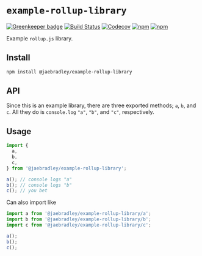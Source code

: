 # `example-rollup-library`

[![Greenkeeper badge](https://badges.greenkeeper.io/jaebradley/example-rollup-library.svg)](https://greenkeeper.io/)
[![Build Status](https://travis-ci.org/jaebradley/example-rollup-library.svg?branch=master)](https://travis-ci.org/jaebradley/example-rollup-library)
[![Codecov](https://img.shields.io/codecov/c/github/jaebradley/example-rollup-library.svg)](https://codecov.io/gh/jaebradley/example-rollup-library)
[![npm](https://img.shields.io/npm/dt/example-rollup-library.svg)](github-https://www.npmjs.com/package/example-rollup-library-client)
[![npm](https://img.shields.io/npm/v/example-rollup-library.svg)](https://www.npmjs.com/package/example-rollup-library)

Example `rollup.js` library.

## Install

```bash
npm install @jaebradley/example-rollup-library
```

## API

Since this is an example library, there are three exported methods; `a`, `b`, and `c`. All they do is `console.log` `"a"`, `"b"`, and `"c"`, respectively.

## Usage

```javascript
import {
  a,
  b,
  c,
} from '@jaebradley/example-rollup-library';

a(); // console logs "a"
b(); // console logs "b"
c(); // you bet
```

Can also import like

```javascript
import a from '@jaebradley/example-rollup-library/a';
import b from '@jaebradley/example-rollup-library/b';
import c from '@jaebradley/example-rollup-library/c';

a();
b();
c();
```

